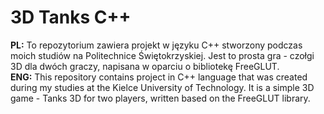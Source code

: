 # 3D Tanks C++
<b>PL:</b> To repozytorium zawiera projekt w języku C++ stworzony podczas moich studiów na Politechnice Świętokrzyskiej. Jest to prosta gra - czołgi 3D dla dwóch graczy, napisana w oparciu o bibliotekę FreeGLUT.<br/> 
<b>ENG:</b> This repository contains project in C++ language that was created during my studies at the Kielce University of Technology. It is a simple 3D game - Tanks 3D for two players, written based on the FreeGLUT library.
